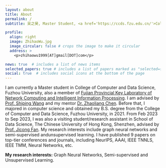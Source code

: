 ```yaml
---
layout: about
title: About
permalink: /
subtitle: 吴之昊, Master Student, <a href='https://ccds.fzu.edu.cn/'>College of Computer and Data Science, Fuzhou University</a>

profile:
  align: right
  image: ZhihaoWu.jpg
  image_circular: false # crops the image to make it circular
  address: >
    <p>zhihaowu1999[AT]gmail[DOT]com</p>

news: true  # includes a list of news items
selected_papers: true # includes a list of papers marked as "selected={true}"
social: true  # includes social icons at the bottom of the page
---
```


I am currently a Master student in College of Computer and Data Science, Fuzhou University, also a member of [Fujian Provincial Key Laboratory of Network Computing and Intelligent Information Processing](https://ncip.fzu.edu.cn/). I am advised by [Prof. Shiping Wang](https://ccds.fzu.edu.cn/info/1202/8958.htm) and my mentor [Dr. Zhaoliang Chen](https://chenzl23.github.io/). Before that, I majored in computer science and obtained my B.S. degree from the College of Computer and Data Science, Fuzhou University, in 2021. From Feb 2023 to Sep 2023, I was also a visiting student/research assistant in School of Data Science, The Chinese University of Hong Kong, Shenzhen, advised by [Prof. Jicong Fan](https://jicongfan.github.io/). My research interests include graph neural networks and semi-supervised andunsupervised learning. I have published 9 papers on top-tier conferences and journals, including NeurIPS, AAAI, IEEE TNNLS, IEEE TMM, Neural Networks, etc.

<!-- [个人简历（中文）](https://chenzl23.github.io/assets/pdf/Curriculum Vitae_CN.pdf)/ [Curriculum Vitae (English)](https://chenzl23.github.io/assets/pdf/Curriculum Vitae.pdf) (updated at 18.10.2023). -->

**My research interests:** Graph Neural Networks, Semi-supervised and Unsupervised Learning.
